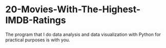 # 20-Movies-With-The-Highest-IMDB-Ratings
The program that I do data analysis and data visualization with Python for practical purposes is with you.
